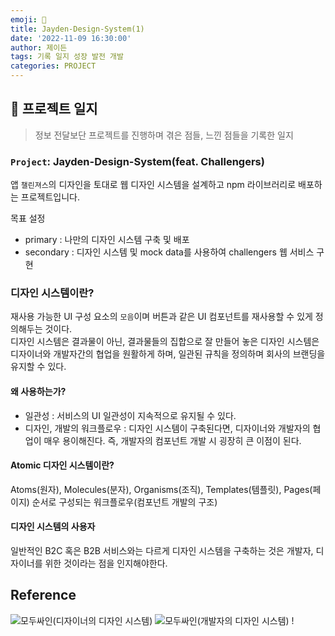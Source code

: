 ```yaml
---
emoji: 🔨
title: Jayden-Design-System(1)
date: '2022-11-09 16:30:00'
author: 제이든
tags: 기록 일지 성장 발전 개발
categories: PROJECT
---
```


## 🔨 프로젝트 일지

> 정보 전달보단 프로젝트를 진행하며 겪은 점들, 느낀 점들을 기록한 일지

### `Project`: Jayden-Design-System(feat. Challengers)

앱 `챌린져스`의 디자인을 토대로 웹 디자인 시스템을 설계하고 npm 라이브러리로 배포하는 프로젝트입니다.<br/>

목표 설정

- primary : 나만의 디자인 시스템 구축 및 배포
- secondary : 디자인 시스템 및 mock data를 사용하여 challengers 웹 서비스 구현

### 디자인 시스템이란?

재사용 가능한 UI 구성 요소의 `모음`이며 버튼과 같은 UI 컴포넌트를 재사용할 수 있게 정의해두는 것이다.<br/>
디자인 시스템은 결과물이 아닌, 결과물들의 집합으로 잘 만들어 놓은 디자인 시스템은 디자이너와 개발자간의 협업을 원활하게 하며, 일관된 규칙을 정의하며 회사의 브랜딩을 유지할 수 있다.

#### 왜 사용하는가?

- 일관성 : 서비스의 UI 일관성이 지속적으로 유지될 수 있다.
- 디자인, 개발의 워크플로우 : 디자인 시스템이 구축된다면, 디자이너와 개발자의 협업이 매우 용이해진다. 즉, 개발자의 컴포넌트 개발 시 굉장히 큰 이점이 된다.

#### Atomic 디자인 시스템이란?

Atoms(원자), Molecules(분자), Organisms(조직), Templates(템플릿), Pages(페이지) 순서로 구성되는 워크플로우(컴포넌트 개발의 구조)

#### 디자인 시스템의 사용자

일반적인 B2C 혹은 B2B 서비스와는 다르게 디자인 시스템을 구축하는 것은 개발자, 디자이너를 위한 것이라는 점을 인지해야한다.

## Reference

![모두싸인(디자이너의 디자인 시스템)](https://team.modusign.co.kr/%EC%82%AC%EB%9E%8C%EC%9D%84-%ED%96%A5%ED%95%9C-%EC%8B%9C%EC%8A%A4%ED%85%9C-%EC%A4%80%EB%B9%84%ED%95%98%EA%B8%B0-b7848638fb8)
![모두싸인(개발자의 디자인 시스템)](https://team.modusign.co.kr/%EC%9E%98-%EC%82%AC%EC%9A%A9%ED%95%A0-%EC%88%98-%EC%9E%88%EB%8A%94-%EB%94%94%EC%9E%90%EC%9D%B8-%EC%8B%9C%EC%8A%A4%ED%85%9C-%EC%BB%B4%ED%8F%AC%EB%84%8C%ED%8A%B8-%EB%A7%8C%EB%93%A4%EA%B8%B0-7387b40f547a)
!

```toc

```
